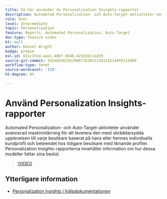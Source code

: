 ```yaml
---
title: Så här använder du Personalization Insights-rapporter
description: Automated Personalization- och Auto-Target-aktiviteter använder avancerad maskininlärning för att leverera den mest skräddarsydda upplevelsen till varje besökare baserat på hans eller hennes individuella kundprofil och beteendet hos tidigare besökare med liknande profiler. Personalization Insights-rapporterna innehåller information om hur dessa modeller fattar sina beslut.
role: User
level: Intermediate
topic: Personalization
feature: Reports, Automated Personalization, Auto-Target
doc-type: feature video
kt: null
author: Daniel Wright
badge: premie
exl-id: 821c37e4-aae1-40bf-b64b-42d22bc1ad29
source-git-commit: 342e02562b5296871638c1120114214df6115809
workflow-type: tm+mt
source-wordcount: '118'
ht-degree: 0%

---
```


# Använd Personalization Insights-rapporter

Automated Personalization- och Auto-Target-aktiviteter använder avancerad maskininlärning för att leverera den mest skräddarsydda upplevelsen till varje besökare baserat på hans eller hennes individuella kundprofil och beteendet hos tidigare besökare med liknande profiler. Personalization Insights-rapporterna innehåller information om hur dessa modeller fattar sina beslut.

>[!VIDEO](https://video.tv.adobe.com/v/25601/?quality=12)

## Ytterligare information

* [Personalization Insights i hjälpdokumentationen](https://experienceleague.adobe.com/docs/target/using/reports/insights/personalization-insights-reports.html?lang=sv-SE)

